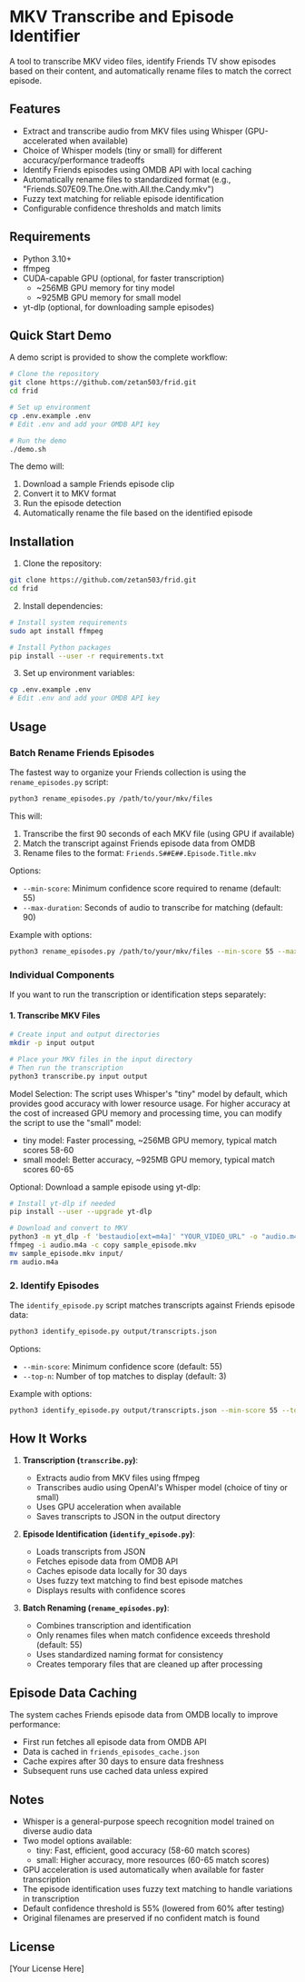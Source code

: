 # MKV Transcribe and Episode Identifier

A tool to transcribe MKV video files, identify Friends TV show episodes based on their content, and automatically rename files to match the correct episode.

## Features

- Extract and transcribe audio from MKV files using Whisper (GPU-accelerated when available)
- Choice of Whisper models (tiny or small) for different accuracy/performance tradeoffs
- Identify Friends episodes using OMDB API with local caching
- Automatically rename files to standardized format (e.g., "Friends.S07E09.The.One.with.All.the.Candy.mkv")
- Fuzzy text matching for reliable episode identification
- Configurable confidence thresholds and match limits

## Requirements

- Python 3.10+
- ffmpeg
- CUDA-capable GPU (optional, for faster transcription)
  - ~256MB GPU memory for tiny model
  - ~925MB GPU memory for small model
- yt-dlp (optional, for downloading sample episodes)

## Quick Start Demo

A demo script is provided to show the complete workflow:

```bash
# Clone the repository
git clone https://github.com/zetan503/frid.git
cd frid

# Set up environment
cp .env.example .env
# Edit .env and add your OMDB API key

# Run the demo
./demo.sh
```

The demo will:
1. Download a sample Friends episode clip
2. Convert it to MKV format
3. Run the episode detection
4. Automatically rename the file based on the identified episode

## Installation

1. Clone the repository:
```bash
git clone https://github.com/zetan503/frid.git
cd frid
```

2. Install dependencies:
```bash
# Install system requirements
sudo apt install ffmpeg

# Install Python packages
pip install --user -r requirements.txt
```

3. Set up environment variables:
```bash
cp .env.example .env
# Edit .env and add your OMDB API key
```

## Usage

### Batch Rename Friends Episodes

The fastest way to organize your Friends collection is using the `rename_episodes.py` script:

```bash
python3 rename_episodes.py /path/to/your/mkv/files
```

This will:
1. Transcribe the first 90 seconds of each MKV file (using GPU if available)
2. Match the transcript against Friends episode data from OMDB
3. Rename files to the format: `Friends.S##E##.Episode.Title.mkv`

Options:
- `--min-score`: Minimum confidence score required to rename (default: 55)
- `--max-duration`: Seconds of audio to transcribe for matching (default: 90)

Example with options:
```bash
python3 rename_episodes.py /path/to/your/mkv/files --min-score 55 --max-duration 120
```

### Individual Components

If you want to run the transcription or identification steps separately:

#### 1. Transcribe MKV Files

```bash
# Create input and output directories
mkdir -p input output

# Place your MKV files in the input directory
# Then run the transcription
python3 transcribe.py input output
```

Model Selection:
The script uses Whisper's "tiny" model by default, which provides good accuracy with lower resource usage. For higher accuracy at the cost of increased GPU memory and processing time, you can modify the script to use the "small" model:

- tiny model: Faster processing, ~256MB GPU memory, typical match scores 58-60
- small model: Better accuracy, ~925MB GPU memory, typical match scores 60-65

Optional: Download a sample episode using yt-dlp:
```bash
# Install yt-dlp if needed
pip install --user --upgrade yt-dlp

# Download and convert to MKV
python3 -m yt_dlp -f 'bestaudio[ext=m4a]' "YOUR_VIDEO_URL" -o "audio.m4a"
ffmpeg -i audio.m4a -c copy sample_episode.mkv
mv sample_episode.mkv input/
rm audio.m4a
```

### 2. Identify Episodes

The `identify_episode.py` script matches transcripts against Friends episode data:

```bash
python3 identify_episode.py output/transcripts.json
```

Options:
- `--min-score`: Minimum confidence score (default: 55)
- `--top-n`: Number of top matches to display (default: 3)

Example with options:
```bash
python3 identify_episode.py output/transcripts.json --min-score 55 --top-n 5
```

## How It Works

1. **Transcription (`transcribe.py`)**:
   - Extracts audio from MKV files using ffmpeg
   - Transcribes audio using OpenAI's Whisper model (choice of tiny or small)
   - Uses GPU acceleration when available
   - Saves transcripts to JSON in the output directory

2. **Episode Identification (`identify_episode.py`)**:
   - Loads transcripts from JSON
   - Fetches episode data from OMDB API
   - Caches episode data locally for 30 days
   - Uses fuzzy text matching to find best episode matches
   - Displays results with confidence scores

3. **Batch Renaming (`rename_episodes.py`)**:
   - Combines transcription and identification
   - Only renames files when match confidence exceeds threshold (default: 55)
   - Uses standardized naming format for consistency
   - Creates temporary files that are cleaned up after processing

## Episode Data Caching

The system caches Friends episode data from OMDB locally to improve performance:

- First run fetches all episode data from OMDB API
- Data is cached in `friends_episodes_cache.json`
- Cache expires after 30 days to ensure data freshness
- Subsequent runs use cached data unless expired

## Notes

- Whisper is a general-purpose speech recognition model trained on diverse audio data
- Two model options available:
  - tiny: Fast, efficient, good accuracy (58-60 match scores)
  - small: Higher accuracy, more resources (60-65 match scores)
- GPU acceleration is used automatically when available for faster transcription
- The episode identification uses fuzzy text matching to handle variations in transcription
- Default confidence threshold is 55% (lowered from 60% after testing)
- Original filenames are preserved if no confident match is found

## License

[Your License Here]
